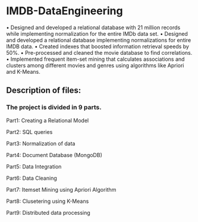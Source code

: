 # IMDB-DataEngineering

• Designed and developed a relational database with 21 million records while implementing normalization for the entire IMDb data set.
• Designed and developed a relational database implementing normalizations for entire IMDB data.
• Created indexes that boosted information retrieval speeds by 50%.
• Pre-processed and cleaned the movie database to find correlations.
• Implemented frequent item-set mining that calculates associations and clusters among different movies and genres using algorithms like Apriori and K-Means.


## Description of files:

### The project is divided in 9 parts.

Part1: Creating a Relational Model

Part2: SQL queries

Part3: Normalization of data

Part4: Document Database (MongoDB)

Part5: Data Integration

Part6: Data Cleaning

Part7: Itemset Mining using Apriori Algorithm

Part8: Clusetering using K-Means

Part9: Distributed data processing
